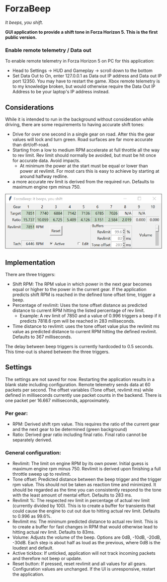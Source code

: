 # ForzaBeep
_It beeps, you shift._

**GUI application to provide a shift tone in Forza Horizon 5. This is the first public version.**

### Enable remote telemetry / Data out
To enable remote telemetry in Forza Horizon 5 on PC for this application: 
- Head to Settings -> HUD and Gameplay -> scroll down to the bottom
- Set Data Out to On, enter 127.0.0.1 as Data out IP address and Data out IP port 12350. You may have to restart the game. Xbox remote telemetry is to my knowledge broken, but would otherwise require the Data Out IP Address to be your laptop's IP address instead.

## Considerations
While it is intended to run in the background without consideration while driving, there are some requirements to having accurate shift tones:
- Drive for over one second in a single gear on road. After this the gear values will lock and turn green. Road surfaces are far more accurate than dirt/off-road.
- Starting from a low to medium RPM accelerate at full throttle all the way to rev limit. Rev limit should normally be avoided, but must be hit once for accurate data. Avoid impacts.
  - At minimum the power at the start must be equal or lower than power at revlimit. For most cars this is easy to achieve by starting at around halfway redline.
- a more accurate rev limit is derived from the required run. Defaults to maximum engine rpm minus 750.

![example v0.1 BMW M5 2018](images/sample-BMW-M5-2018-7.png)

## Implementation
There are three triggers:
- Shift RPM: The RPM value in which power in the next gear becomes equal or higher to the power in the current gear. If the application predicts shift RPM is reached in the defined tone offset time, trigger a beep.
- Percentage of revlimit: Uses the tone offset distance as predicted distance to current RPM hitting the listed percentage of rev limit.
  - Example: A rev limit of 7850 and a value of 0.996 triggers a beep if it predicts 7818.6 rpm will be reached in 283 milliseconds.
- Time distance to revlimit: uses the tone offset value plus the revlimit ms value as predicted distance to current RPM hitting the defined revlimit. Defaults to 367 milliseconds.

The delay between beep triggers is currently hardcoded to 0.5 seconds. This time-out is shared between the three triggers.

## Settings
The settings are not saved for now. Restarting the application results in a blank state including configuration.
Remote telemetry sends data at 60 packets per second. The offset variables (Tone offset, revlimit ms) while defined in milliseconds currently use packet counts in the backend. There is one packet per 16.667 milliseconds, approximately.

### Per gear:
- RPM: Derived shift rpm value. This requires the ratio of the current gear and the next gear to be determined (green background)
- Ratio: Derived gear ratio including final ratio. Final ratio cannot be separately derived.

### General configuration:
- Revlimit: The limit on engine RPM by its own power. Initial guess is maximum engine rpm minus 750. Revlimit is derived upon finishing a full throttle sweep up to revlimit.
- Tone offset: Predicted distance between the beep trigger and the trigger rpm value. This should not be taken as reaction time and minimized. It should be regarded as the time you can consistently respond to the tone with the least amount of mental effort. Defaults to 283 ms.
- Revlimit %: The respected rev limit in percentage of actual rev limit (currently divided by 100). This is to create a buffer for transients that could cause the engine to cut out due to hitting actual rev limit. Defaults to 0.996 as 99.6%.
- Revlimit ms: The minimum predicted distance to actual rev limit. This is to create a buffer for fast changes in RPM that would otherwise lead to hitting actual rev limit. Defaults to 83ms.
- Volume: Adjusts the volume of the beep. Options are 0dB, -10dB, -20dB, -30dB. Each step is about half as loud as the previous, where 0dB is the loudest and default.
- Active tickbox: If unticked, application will not track incoming packets and therefore not beep or update.
- Reset button: If pressed, reset revlimit and all values for all gears. Configuration values are unchanged. If the UI is unresponsive, restart the application.
